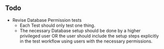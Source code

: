 ## Todo

- Revise Database Permission tests
  - Each Test should only test one thing.
  - The necessary Database setup should be done by a higher privileged user OR the user should include the setup steps explicitly in the test workflow using users with the necessary permissions.
